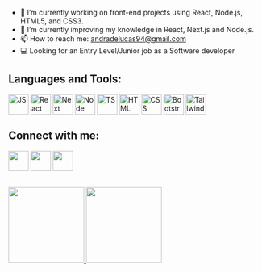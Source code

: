 - 🔭 I’m currently working on front-end projects using React, Node.js, HTML5, and CSS3.
- 🌱 I’m currently improving my knowledge in React, Next.js and Node.js.
- 📫 How to reach me: andradelucas94@gmail.com
- 💻 Looking for an Entry Level/Junior job as a Software developer

## Languages and Tools:
<div>
  <img align="center" alt="JS" height="40" width="40" src="https://www.svgrepo.com/show/353925/javascript.svg">
  <img align="center" alt="React" height="40" width="40" src="https://www.svgrepo.com/show/354259/react.svg">
  <img align="center" alt="Next" height="40" width="40" src="https://images.ctfassets.net/ny1gz60bo252/7oTLWmxcoiMv8Yz7SiOSih/3b4ecbed46034a2dad9763e885ee199d/next-js.png?w=1024&h=1024&q=50&fm=png">
  <img align="center" alt="Node" height="40" width="40" src="https://www.svgrepo.com/show/373929/node.svg">
  <img align="center" alt="TS" height="40" width="40" src="https://www.svgrepo.com/show/303600/typescript-logo.svg">
  <img align="center" alt="HTML" height="40" width="40" src="https://www.svgrepo.com/show/197982/html.svg">
  <img align="center" alt="CSS" height="40" width="40" src="https://www.svgrepo.com/show/349330/css3.svg">
  <img align="center" alt="Bootstrap" height="40" width="40" src="https://www.svgrepo.com/show/353498/bootstrap.svg">
 <img align="center" alt="Tailwind" height="40" width="40" src="https://www.svgrepo.com/show/374118/tailwind.svg">
  
  
</div>
  
## Connect with me:
  
  <a href = "mailto:andradelucas94@gmail.com"><img src="https://www.svgrepo.com/show/243092/gmail.svg" width="40px" target="_blank"></a>
  <a href="https://www.linkedin.com/in/lucas-silva-de-andrade/" target="_blank"><img src="https://www.svgrepo.com/show/271162/linkedin.svg" width="40px" target="_blank"></a> 
  <a href="https://lucas-andrade.com/" target="_blank"><img src="https://www.svgrepo.com/show/46221/globe.svg" width="40px" target="_blank"></a> 
  
##

 <div>
  <a href="https://github.com/lucas-andrade94">
  <img height="150em" src="https://github-readme-stats.vercel.app/api?username=lucas-andrade94&show_icons=true&theme=dark&include_all_commits=true&count_private=true"/>
  <img height="150em" src="https://github-readme-stats.vercel.app/api/top-langs/?username=lucas-andrade94&layout=compact&langs_count=7&theme=dark"/>
</div>
  <div style="display: inline_block"><br>
 </div>
